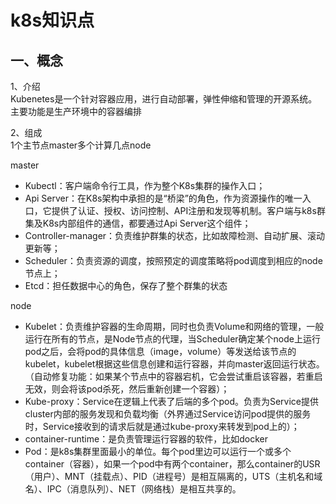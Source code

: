 # k8s知识点

## 一、概念
1、介绍  
Kubenetes是一个针对容器应用，进行自动部署，弹性伸缩和管理的开源系统。主要功能是生产环境中的容器编排

2、组成  
1个主节点master多个计算几点node

master  
* Kubectl：客户端命令行工具，作为整个K8s集群的操作入口；
* Api Server：在K8s架构中承担的是“桥梁”的角色，作为资源操作的唯一入口，它提供了认证、授权、访问控制、API注册和发现等机制。客户端与k8s群集及K8s内部组件的通信，都要通过Api Server这个组件；
* Controller-manager：负责维护群集的状态，比如故障检测、自动扩展、滚动更新等；
* Scheduler：负责资源的调度，按照预定的调度策略将pod调度到相应的node节点上；
* Etcd：担任数据中心的角色，保存了整个群集的状态

node  
* Kubelet：负责维护容器的生命周期，同时也负责Volume和网络的管理，一般运行在所有的节点，是Node节点的代理，当Scheduler确定某个node上运行pod之后，会将pod的具体信息（image，volume）等发送给该节点的kubelet，kubelet根据这些信息创建和运行容器，并向master返回运行状态。（自动修复功能：如果某个节点中的容器宕机，它会尝试重启该容器，若重启无效，则会将该pod杀死，然后重新创建一个容器）；
* Kube-proxy：Service在逻辑上代表了后端的多个pod。负责为Service提供cluster内部的服务发现和负载均衡（外界通过Service访问pod提供的服务时，Service接收到的请求后就是通过kube-proxy来转发到pod上的）；
* container-runtime：是负责管理运行容器的软件，比如docker
* Pod：是k8s集群里面最小的单位。每个pod里边可以运行一个或多个container（容器），如果一个pod中有两个container，那么container的USR（用户）、MNT（挂载点）、PID（进程号）是相互隔离的，UTS（主机名和域名）、IPC（消息队列）、NET（网络栈）是相互共享的。